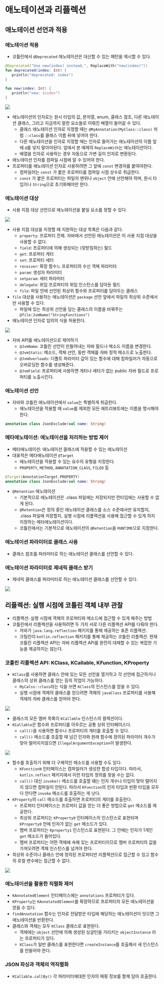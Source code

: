 # 애노테이션과 리플렉션

## 애노테이션 선언과 적용

### 애노테이션 적용

- 코틀린에서 `@Deprecated` 애노테이션은 대신할 수 있는 패턴을 제시할 수 있다.

```kotlin
@Deprecated("Use new(index) instead.", ReplaceWith("new(index)"))  
fun deprecated(index: Int) {  
   println("deprecated: index")  
}  
  
fun new(index: Int) {  
   println("new: $index")  
}
```

![](assets/Pasted%20image%2020230329190933.png)

- 애노테이션의 인자로는 원시 타입의 값, 문자열, enum, 클래스 참조, 다른 애노테이션 클래스, 그리고 지금까지 말한 요소들로 이뤄진 배열이 들어갈 수 있다.
	- 클래스 애노테이션 인자로 지정할 때는 `@MyAnnotation(MyClass::class)` 처럼 `::class`를 클래스 이름 뒤에 넣어야 한다.
	- 다른 애노테이션을 인자로 지정할 때는 인자로 들어가는 애노테이션의 이름 앞에 `@`를 넣지 말아야된다. 앞에서 본 예제의 `ReplaceWith`는 애노테이션이다.
	- 배열을 인자로 사용하는 경우 자동으로 가변 길이 인자로 변환된다.
- 애노테이션 인자를 컴파일 시점에 알 수 있어야 한다.
- 프로퍼티를 애노테이션 인자로 사용하려면 그 앞에 `const` 변경자를 붙여야한다.
	- 컴파일러는 `const` 가 붙은 프로퍼티를 컴파일 시점 상수로 취급한다.
	- `const` 가 붙은 프로퍼티는 파일의 맨위나 `object` 안에 선언해야 하며, 원시 타입이나 `String`으로 초기화해야만 한다.

### 애노테이션 대상

- 사용 지점 대상 선언으로 애노테이션을 붙일 요소를 정할 수 있다.

![](assets/Pasted%20image%2020230329195217.png)

- 사용 지점 대상을 지정할 때 지원하는 대상 목록은 다음과 같다.
	- `property`: 프로퍼티 전체. 자바에서 선언된 애노테이션은 이 사용 지점 대상을 사용할 수 없다.
	- `field`: 프로퍼티에 의해 생성되는 (뒷받침하는) 필드
	- `get`: 프로퍼티 게터
	- `set`: 프로퍼티 세터
	- `receiver`: 확장 함수느 프로퍼티의 수신 객체 파라미터
	- `param`: 생성자 파라미터
	- `setparam`: 세터 파라미터
	- `delegate`: 위임 프로퍼티의 위임 인스턴스를 담아둔 필드
	- `file`: 파일 안에 선언된 최상위 함수와 프로퍼티를 담아두는 클래스
- `file` 대상을 사용하는 애노테이션은 `package` 선언 앞에서 파일의 최상위 수준에서만 사용할 수 있다.
	- 파일에 있는 최상위 선언을 담는 클래스의 이름을 바꿔주는 `@file:JvmName("StringFunctions")`
- 애노테이션 인자로 임의의 식을 허용한다.

![](assets/Pasted%20image%2020230329195625.png)

- 자바 API를 애노테이션으로 제어하기
	- `@JvmName`: 코틀린 선언이 만들어내는 자바 필드나 메소드 이름을 변경한다.
	- `@JvmStatic`: 메소드, 객체 선언, 동반 객체를 자바 정적 메소드로 노출한다.
	- `@JvmOverloads`: 디폴트 파라미터 값이 있는 함수에 대해 컴파일러가 자동으로 오버로딩한 함수를 생성해준다.
	- `@JvmField`: 프로퍼티에 사용하면 게터나 세터가 없는 public 자바 필드로 프로퍼티를 노출시킨다.

### 애노테이션 선언

- 자바와 코틀린 애노테이션에서 `value`는 특별하게 취급한다.
	- 애노테이션을 적용할 때 `value`를 제외한 모든 애트리뷰트에는 이름을 명시해야 한다.

```kotlin
annotation class JsonExclude(val name: String)
```

### 메타애노테이션: 애노테이션을 처리하는 방법 제어

- 메타애노테이션: 애노테이션 클래스에 적용할 수 있는 애노테이션
- 대표적은 메타애노테이션 `@Target`
	- 애노테이션을 적용할 수 있는 요수의 유형을 지정한다.
	- `PROPERTY`, `METHOD`, `ANNOTATION_CLASS`, `FILED` 등

```kotlin
@Target(AnnotationTarget.PROPERTY)  
annotation class JsonExclude(val name: String)
```

- `@Retention` 애노테이션
	- 기본적으로 애노테이션은 .class 파일에는 저장되지만 런타임에는 사용할 수 없게 된다.
	- `@Retention`은 정의 중인 애노테이션 클래스를 소스 수준에서만 유지할지, .class 파일에 저장할지, 실행 시점에 리플렉션을 사용해 접근할 수 있게 하지 지정하는 메타애노테이션이다.
	- 코틀린에서는 기본적으로 애노테이션의 `@Retention`을 `RUNTIME`으로 지정한다.

### 애노테이션 파라미터로 클래스 사용

- 클래스 참조를 파라미터로 하는 애노테이션 클래스를 선언할 수 있다.

### 애노테이션 파라미터로 제네릭 클래스 받기

- 제네릭 클래스를 파라미터로 하는 애노테이션 클래스를 선언할 수 있다.

![](assets/Pasted%20image%2020230403174846.png)

## 리플렉션: 실행 시점에 코틀린 객체 내부 관찰

- 리플렉션: 실행 시점에 객체의 프로퍼티와 메소드에 접근할 수 있게 해주는 방법
- 코틀린에서 리플렉션을 사용하려면 두 가지 서로 다른 리플렉션 API를 다뤄야 한다.
	- 자바가 `java.lang.reflection` 패키지를 통해 제공하는 표준 리플렉션.
	- 크틸린이 `kotlin.reflection` 패키지를 통해 제공하는 코틀린 리플렉션. 현재 코틀린 리플렉션 API는 자바 리플렉션 APi를 완전히 대체할 수 있는 복잡한 기능을 제공하지는 않는다.

### 코틀린 리플렉션 API: KClass, KCallable, KFunction, KProperty

- `KClass`를 사용하면 클래스 안에 있는 모든 선언을 열거하고 각 선언에 접근하거나 클래스의 상위 클래스를 얻는 등의 작업이 가능하다.
	- `MyCalss::class`라는 식을 쓰면 `KClass`의 인스턴스를 얻을 수 있다.
	- 실행 시점에 객체의 클래스를 얻으려면 객체의 `javaClass` 프로퍼티를 사용해 객체의 자바 클래스를 얻어야 한다.

![](assets/Pasted%20image%2020230403181455.png)

- 클래스의 모든 멤버 목록이 `KCallable` 인스턴스의 컬렉션이다.
- `KCallable`은 함수와 프로퍼티를 아우르는 공통 상위 인터페이스다.
	- `call()`을 사용하면 함수나 프로퍼티의 게터를 호출할 수 있다.
	- `call()` 메소드를 호출할 때 넘긴 인자와 원래 함수에 정의된 파라미터 개수가 맞아 떨어지지않으면 `IllegalArgumentException`이 발생한다.

![](assets/Pasted%20image%2020230403181702.png)

- 함수를 호출하기 위해 더 구체적인 메소드를 사용할 수도 있다.
	- `KFunctionN` 인터페이스는 컴파일러가 생성한 합성 타입이다. 따라서, `kotlin.reflect` 패키지에서 이런 타입의 정의를 찾을 수는 없다.
	- `call()` 대신 `invoke()` 메소드를 호출할 떄는 인자 개수나 타입이 맞아 떨어지지 않으면 컴파일이 안된다. 따라서 `KFunction`의 인자 타입과 반환 타입을 모두 다 안다면 `invoke` 메소드를 호출하는 게 낫다. 
- `KProperty`의 `call` 메소드를 호출하면 프로퍼티의 게터를 호출한다.
	- 프로퍼티 인터페이스는 프로퍼티 값을 얻는 더 좋은 방법으로 `get` 메소드를 제공한다.
	- 최상위 프로퍼티는 `KProperty0` 인터페이스의 인스턴스로 표현되며 `KProperty0` 안에 인자가 없는 `get` 메소드가 있다.
	- 멤버 프로퍼티는 `Kproperty1` 인스턴스로 표현된다.  그 안에는 인자가 1개인 `get` 메소드가 들어있다.
	- 멤버 프로퍼티는 어떤 객체에 속해 있는 프로퍼티이므로 멤버 프로퍼티의 값을 가져오려면 객체 인스턴스를 넘겨야 한다.
- 최상위 수준이나 클래스 안에 정의된 프로퍼티만 리플렉션으로 접근할 수 있고 함수의 로컬 변수에는 접근할 수 없다.

![](assets/Pasted%20image%2020230403183329.png)

### 애노테이션을 활용한 직렬화 제어

- `KAnnotatedElement` 인터페이스에는 `annotations` 프로퍼티가 있다.
- `KProperty`는 `KAnnotatedElement`를 확장하므로 프로퍼티의 모든 애노테이션을 얻을 수 있다.
- `findAnnotation` 함수는 인자로 전달받은 타입에 해당하는 애노테이션이 잇으면 그 애노테이션을 반환한다.
- 클래스와 객체는 모두 `KClass` 클래스로 표현된다.
	- 객체에는 `object` 선언에 의해 생성된 싱글턴을 가리키는 `objectInstance` 라는 프로퍼티가 있다.
	- `KClass`가 일반 클래스를 표현한다면 `createInstance`를 호출해서 새 인스턴스를 만들어야 한다.

### JSON 파싱과 객체의 역직렬화

- `KCallable.callBy()` 각 파라미터에대한 인자의 매핑 정보를 함께 담아 호출한다.